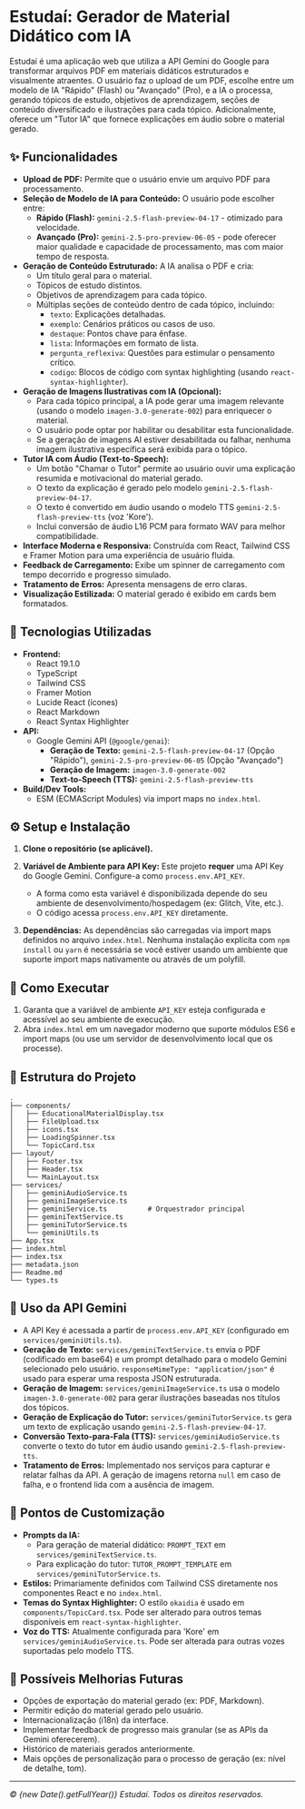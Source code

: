 # Estudaí: Gerador de Material Didático com IA

Estudaí é uma aplicação web que utiliza a API Gemini do Google para transformar arquivos PDF em materiais didáticos estruturados e visualmente atraentes. O usuário faz o upload de um PDF, escolhe entre um modelo de IA "Rápido" (Flash) ou "Avançado" (Pro), e a IA o processa, gerando tópicos de estudo, objetivos de aprendizagem, seções de conteúdo diversificado e ilustrações para cada tópico. Adicionalmente, oferece um "Tutor IA" que fornece explicações em áudio sobre o material gerado.

## ✨ Funcionalidades

*   **Upload de PDF:** Permite que o usuário envie um arquivo PDF para processamento.
*   **Seleção de Modelo de IA para Conteúdo:** O usuário pode escolher entre:
    *   **Rápido (Flash):** `gemini-2.5-flash-preview-04-17` - otimizado para velocidade.
    *   **Avançado (Pro):** `gemini-2.5-pro-preview-06-05` - pode oferecer maior qualidade e capacidade de processamento, mas com maior tempo de resposta.
*   **Geração de Conteúdo Estruturado:** A IA analisa o PDF e cria:
    *   Um título geral para o material.
    *   Tópicos de estudo distintos.
    *   Objetivos de aprendizagem para cada tópico.
    *   Múltiplas seções de conteúdo dentro de cada tópico, incluindo:
        *   `texto`: Explicações detalhadas.
        *   `exemplo`: Cenários práticos ou casos de uso.
        *   `destaque`: Pontos chave para ênfase.
        *   `lista`: Informações em formato de lista.
        *   `pergunta_reflexiva`: Questões para estimular o pensamento crítico.
        *   `codigo`: Blocos de código com syntax highlighting (usando `react-syntax-highlighter`).
*   **Geração de Imagens Ilustrativas com IA (Opcional):**
    *   Para cada tópico principal, a IA pode gerar uma imagem relevante (usando o modelo `imagen-3.0-generate-002`) para enriquecer o material.
    *   O usuário pode optar por habilitar ou desabilitar esta funcionalidade.
    *   Se a geração de imagens AI estiver desabilitada ou falhar, nenhuma imagem ilustrativa específica será exibida para o tópico.
*   **Tutor IA com Áudio (Text-to-Speech):**
    *   Um botão "Chamar o Tutor" permite ao usuário ouvir uma explicação resumida e motivacional do material gerado.
    *   O texto da explicação é gerado pelo modelo `gemini-2.5-flash-preview-04-17`.
    *   O texto é convertido em áudio usando o modelo TTS `gemini-2.5-flash-preview-tts` (voz 'Kore').
    *   Inclui conversão de áudio L16 PCM para formato WAV para melhor compatibilidade.
*   **Interface Moderna e Responsiva:** Construída com React, Tailwind CSS e Framer Motion para uma experiência de usuário fluida.
*   **Feedback de Carregamento:** Exibe um spinner de carregamento com tempo decorrido e progresso simulado.
*   **Tratamento de Erros:** Apresenta mensagens de erro claras.
*   **Visualização Estilizada:** O material gerado é exibido em cards bem formatados.

## 🚀 Tecnologias Utilizadas

*   **Frontend:**
    *   React 19.1.0
    *   TypeScript
    *   Tailwind CSS
    *   Framer Motion
    *   Lucide React (ícones)
    *   React Markdown
    *   React Syntax Highlighter
*   **API:**
    *   Google Gemini API (`@google/genai`):
        *   **Geração de Texto:** `gemini-2.5-flash-preview-04-17` (Opção "Rápido"), `gemini-2.5-pro-preview-06-05` (Opção "Avançado")
        *   **Geração de Imagem:** `imagen-3.0-generate-002`
        *   **Text-to-Speech (TTS):** `gemini-2.5-flash-preview-tts`
*   **Build/Dev Tools:**
    *   ESM (ECMAScript Modules) via import maps no `index.html`.

## ⚙️ Setup e Instalação

1.  **Clone o repositório (se aplicável).**
2.  **Variável de Ambiente para API Key:**
    Este projeto **requer** uma API Key do Google Gemini. Configure-a como `process.env.API_KEY`.
    *   A forma como esta variável é disponibilizada depende do seu ambiente de desenvolvimento/hospedagem (ex: Glitch, Vite, etc.).
    *   O código acessa `process.env.API_KEY` diretamente.

3.  **Dependências:**
    As dependências são carregadas via import maps definidos no arquivo `index.html`. Nenhuma instalação explícita com `npm install` ou `yarn` é necessária se você estiver usando um ambiente que suporte import maps nativamente ou através de um polyfill.

## 🏃 Como Executar

1.  Garanta que a variável de ambiente `API_KEY` esteja configurada e acessível ao seu ambiente de execução.
2.  Abra `index.html` em um navegador moderno que suporte módulos ES6 e import maps (ou use um servidor de desenvolvimento local que os processe).

## 📂 Estrutura do Projeto

```
.
├── components/
│   ├── EducationalMaterialDisplay.tsx
│   ├── FileUpload.tsx
│   ├── icons.tsx
│   ├── LoadingSpinner.tsx
│   └── TopicCard.tsx
├── layout/
│   ├── Footer.tsx
│   ├── Header.tsx
│   └── MainLayout.tsx
├── services/
│   ├── geminiAudioService.ts
│   ├── geminiImageService.ts
│   ├── geminiService.ts          # Orquestrador principal
│   ├── geminiTextService.ts
│   ├── geminiTutorService.ts
│   └── geminiUtils.ts
├── App.tsx
├── index.html
├── index.tsx
├── metadata.json
├── Readme.md
└── types.ts
```

## 🤖 Uso da API Gemini

*   A API Key é acessada a partir de `process.env.API_KEY` (configurado em `services/geminiUtils.ts`).
*   **Geração de Texto:** `services/geminiTextService.ts` envia o PDF (codificado em base64) e um prompt detalhado para o modelo Gemini selecionado pelo usuário. `responseMimeType: "application/json"` é usado para esperar uma resposta JSON estruturada.
*   **Geração de Imagem:** `services/geminiImageService.ts` usa o modelo `imagen-3.0-generate-002` para gerar ilustrações baseadas nos títulos dos tópicos.
*   **Geração de Explicação do Tutor:** `services/geminiTutorService.ts` gera um texto de explicação usando `gemini-2.5-flash-preview-04-17`.
*   **Conversão Texto-para-Fala (TTS):** `services/geminiAudioService.ts` converte o texto do tutor em áudio usando `gemini-2.5-flash-preview-tts`.
*   **Tratamento de Erros:** Implementado nos serviços para capturar e relatar falhas da API. A geração de imagens retorna `null` em caso de falha, e o frontend lida com a ausência de imagem.

## 🎨 Pontos de Customização

*   **Prompts da IA:**
    *   Para geração de material didático: `PROMPT_TEXT` em `services/geminiTextService.ts`.
    *   Para explicação do tutor: `TUTOR_PROMPT_TEMPLATE` em `services/geminiTutorService.ts`.
*   **Estilos:** Primariamente definidos com Tailwind CSS diretamente nos componentes React e no `index.html`.
*   **Temas do Syntax Highlighter:** O estilo `okaidia` é usado em `components/TopicCard.tsx`. Pode ser alterado para outros temas disponíveis em `react-syntax-highlighter`.
*   **Voz do TTS:** Atualmente configurada para 'Kore' em `services/geminiAudioService.ts`. Pode ser alterada para outras vozes suportadas pelo modelo TTS.

## 🔮 Possíveis Melhorias Futuras

*   Opções de exportação do material gerado (ex: PDF, Markdown).
*   Permitir edição do material gerado pelo usuário.
*   Internacionalização (i18n) da interface.
*   Implementar feedback de progresso mais granular (se as APIs da Gemini oferecerem).
*   Histórico de materiais gerados anteriormente.
*   Mais opções de personalização para o processo de geração (ex: nível de detalhe, tom).

---
*&copy; {new Date().getFullYear()} Estudaí. Todos os direitos reservados.*
```
